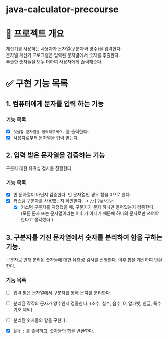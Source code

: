 # java-calculator-precourse
# 📍 프로젝트 개요

계산기를 사용하는 사용자가 문자열(구분자와 양수)을 입력한다.  
문자열 계산기 프로그램은 입력된 문자열에서 숫자를 추출한다.  
추출한 숫자들을 모두 더하여 사용자에게 출력해준다.

# ✅ 구현 기능 목록

## 1. 컴퓨터에게 문자를 입력 하는 기능

### 기능 목록
- [x] `덧셈할 문자열을 입력해주세요.` 를 출력한다.
- [x] 사용자로부터 문자열을 입력 받는다.
  
## 2. 입력 받은 문자열을 검증하는 기능
구분자 대한 유효성 검사를 진행한다.

### 기능 목록
- [x] 빈 문자열이 아닌지 검증한다. 빈 문자열인 경우 합을 0으로 한다.
- [x] 커스텀 구분자를 사용했는지 확인한다. → `//[구분자]\n`
    - [x] 커스텀 구분자를 지정했을 때, 구분자가 문자 하나만 들어있는지 검증한다.  
      (모든 문자 또는 문자열이라는 어휘가 아니기 때문에 하나의 문자로만 쓰여야 한다고 생각했다.)

## 3. 구분자를 가진 문자열에서 숫자를 분리하여 합을 구하는 기능.

구분자로 인해 분리된 숫자들에 대한 유효성 검사를 진행한다. 이후 합을 계산하여 반환한다.

### 기능 목록
- [ ] 입력 받은 문자열에서 구분자를 통해 문자를 분리한다.
- [ ] 분리된 각각의 문자가 양수인지 검증한다.
  (소수, 실수, 음수, 0, 알파벳, 한글, 특수기호 제외)
- [ ] 분리된 숫자들의 합을 구한다.
- [x] `결과 :` 를 출력하고, 숫자들의 합을 반환한다.

